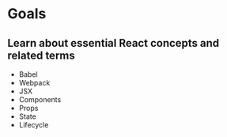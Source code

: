 # Goals
## Learn about essential React concepts and related terms
 * Babel
 * Webpack
 * JSX
 * Components
 * Props
 * State
 * Lifecycle
